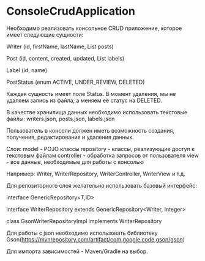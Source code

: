 # ConsoleCrudApplication
Необходимо реализовать консольное CRUD приложение, которое имеет следующие сущности:

Writer (id, firstName, lastName, List<Post> posts)

Post (id, content, created, updated, List<Label> labels)

Label (id, name)

PostStatus (enum ACTIVE, UNDER_REVIEW, DELETED)

Каждая сущность имеет поле Status. 
В момент удаления, мы не удаляем запись из файла, а меняем её статус на DELETED.

В качестве хранилища данных необходимо использовать текстовые файлы:
writers.json, posts.json, labels.json

Пользователь в консоли должен иметь возможность создания, получения, редактирования и удаления данных.

Слои:
model - POJO клаcсы
repository - классы, реализующие доступ к текстовым файлам
controller - обработка запросов от пользователя
view - все данные, необходимые для работы с консолью

Например: Writer, WriterRepository, WriterController, WriterView и т.д.

Для репозиторного слоя желательно использовать базовый интерфейс:

interface GenericRepository<T,ID>

interface WriterRepository extends GenericRepository<Writer, Integer>

class GsonWriterRepositoryImpl implements WriterRepository

Для работы с json необходимо использовать библиотеку Gson(https://mvnrepository.com/artifact/com.google.code.gson/gson)

Для импорта зависимостей - Maven/Gradle на выбор.
